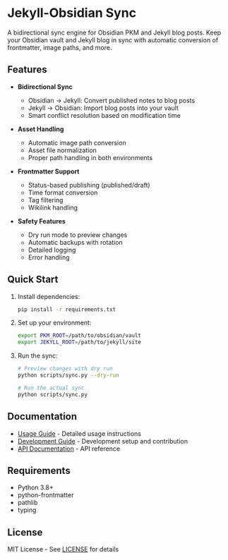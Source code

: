 # Jekyll-Obsidian Sync

A bidirectional sync engine for Obsidian PKM and Jekyll blog posts. Keep your Obsidian vault and Jekyll blog in sync with automatic conversion of frontmatter, image paths, and more.

## Features

- **Bidirectional Sync**
  - Obsidian → Jekyll: Convert published notes to blog posts
  - Jekyll → Obsidian: Import blog posts into your vault
  - Smart conflict resolution based on modification time

- **Asset Handling**
  - Automatic image path conversion
  - Asset file normalization
  - Proper path handling in both environments

- **Frontmatter Support**
  - Status-based publishing (published/draft)
  - Time format conversion
  - Tag filtering
  - Wikilink handling

- **Safety Features**
  - Dry run mode to preview changes
  - Automatic backups with rotation
  - Detailed logging
  - Error handling

## Quick Start

1. Install dependencies:
   ```bash
   pip install -r requirements.txt
   ```

2. Set up your environment:
   ```bash
   export PKM_ROOT=/path/to/obsidian/vault
   export JEKYLL_ROOT=/path/to/jekyll/site
   ```

3. Run the sync:
   ```bash
   # Preview changes with dry run
   python scripts/sync.py --dry-run

   # Run the actual sync
   python scripts/sync.py
   ```

## Documentation

- [Usage Guide](docs/usage.md) - Detailed usage instructions
- [Development Guide](docs/development.md) - Development setup and contribution
- [API Documentation](docs/api.md) - API reference

## Requirements

- Python 3.8+
- python-frontmatter
- pathlib
- typing

## License

MIT License - See [LICENSE](LICENSE) for details

